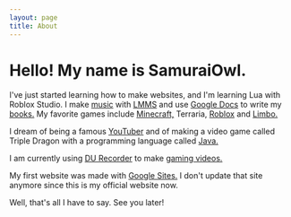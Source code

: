 ```yaml
---
layout: page
title: About
---
```


<h1>Hello! My name is SamuraiOwl.</h1>

<p>I've just started learning how to make websites, and I'm learning Lua with Roblox Studio. I make <a href="https://samuraiowl.bandcamp.com" target="_blank">music</a> with <a href="https://lmms.io">LMMS</a> and use <a href="httpa://docs.google.com">Google Docs</a> to write my <a href="https://samuraiowl.github.io/book">books.</a> My favorite games include <a href="https://minecraft.net/en-us">Minecraft,</a> Terraria, <a href="https://roblox.com">Roblox</a> and <a href="http://www.playdead.com/games/limbo/">Limbo.</a></p>
<p>I dream of being a famous <a href="https://www.youtube.com/channel/UCyK0IxH_ZJEcmXJOnN-iF3A" target="_blank">YouTuber</a> and of making a video game called Triple Dragon with a programming language called <a href="https://java.com/en/">Java.</a></p>
<p>I am currently using <a href="https://www.du-recorder.com">DU Recorder</a> to make <a href="https://www.youtube.com/channel/UCyK0IxH_ZJEcmXJOnN-iF3A" target="_blank">gaming videos.</a></p>
<p>My first website was made with <a href="https://sites.google.com">Google Sites.</a> I don't update that site anymore since this is my official website now.</p>
<p>Well, that's all I have to say. See you later!</p>
